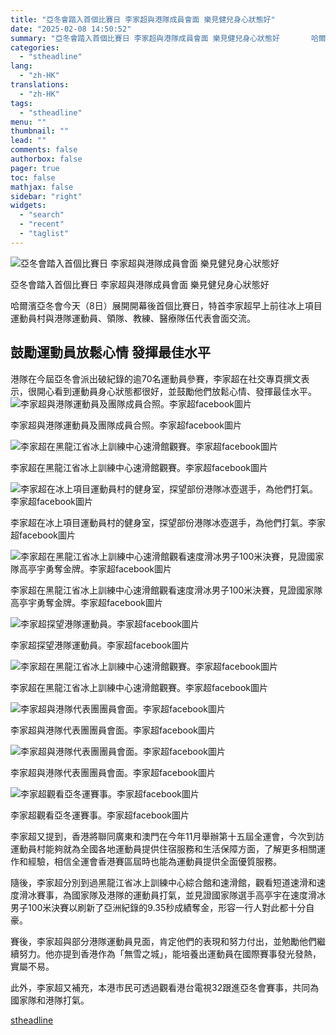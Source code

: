 ```yaml
---
title: "亞冬會踏入首個比賽日 李家超與港隊成員會面 樂見健兒身心狀態好"
date: "2025-02-08 14:50:52"
summary: "亞冬會踏入首個比賽日 李家超與港隊成員會面 樂見健兒身心狀態好       哈爾濱亞冬會今天..."
categories:
  - "stheadline"
lang:
  - "zh-HK"
translations:
  - "zh-HK"
tags:
  - "stheadline"
menu: ""
thumbnail: ""
lead: ""
comments: false
authorbox: false
pager: true
toc: false
mathjax: false
sidebar: "right"
widgets:
  - "search"
  - "recent"
  - "taglist"
---
```


![亞冬會踏入首個比賽日 李家超與港隊成員會面 樂見健兒身心狀態好](https://image.stheadline.com/f/680p0/0x0/100/none/870d09ac6023aca55a3879fdfc809575/stheadline/inewsmedia/20250208/_2025020814391324318.jpg)

亞冬會踏入首個比賽日 李家超與港隊成員會面 樂見健兒身心狀態好




哈爾濱亞冬會今天（8日）展開開幕後首個比賽日，特首李家超早上前往冰上項目運動員村與港隊運動員、領隊、教練、醫療隊伍代表會面交流。

鼓勵運動員放鬆心情 發揮最佳水平
----------------

港隊在今屆亞冬會派出破紀錄的逾70名運動員參賽，李家超在社交專頁撰文表示，很開心看到運動員身心狀態都很好，並鼓勵他們放鬆心情、發揮最佳水平。
 ![李家超與港隊運動員及團隊成員合照。李家超facebook圖片](https://image.hkhl.hk/f/1024p0/0x0/100/none/dbd920e22ec4e9fa1ebc47b25e349794/2025-02/476161617_607183952058474_8213898164299887805_n.jpg)


李家超與港隊運動員及團隊成員合照。李家超facebook圖片



 ![李家超在黑龍江省冰上訓練中心速滑館觀賽。李家超facebook圖片](https://image.hkhl.hk/f/1024p0/0x0/100/none/1db23e91da980e120990660a7fce238b/2025-02/476161939_607183865391816_7398074605354267429_n.jpg)


李家超在黑龍江省冰上訓練中心速滑館觀賽。李家超facebook圖片



 ![李家超在冰上項目運動員村的健身室，探望部份港隊冰壺選手，為他們打氣。李家超facebook圖片](https://image.hkhl.hk/f/1024p0/0x0/100/none/af9717ff17c7031c33d2e15786f58b55/2025-02/476162470_607183935391809_52593106804647426_n.jpg)


李家超在冰上項目運動員村的健身室，探望部份港隊冰壺選手，為他們打氣。李家超facebook圖片



 ![李家超在黑龍江省冰上訓練中心速滑館觀看速度滑冰男子100米決賽，見證國家隊高亭宇勇奪金牌。李家超facebook圖片](https://image.hkhl.hk/f/1024p0/0x0/100/none/a33f36e89f6817581c57ec529b69815e/2025-02/476162964_607183905391812_2566979253420707008_n.jpg)


李家超在黑龍江省冰上訓練中心速滑館觀看速度滑冰男子100米決賽，見證國家隊高亭宇勇奪金牌。李家超facebook圖片



 ![李家超探望港隊運動員。李家超facebook圖片](https://image.hkhl.hk/f/1024p0/0x0/100/none/5be57960b16ea7b24da65e2656c0fee9/2025-02/476163100_607183928725143_6756898953599860797_n.jpg)


李家超探望港隊運動員。李家超facebook圖片



 ![李家超在黑龍江省冰上訓練中心速滑館觀賽。李家超facebook圖片](https://image.hkhl.hk/f/1024p0/0x0/100/none/969fd882bf245403d31bdda9161cf302/2025-02/476291391_607183888725147_3361400329401288150_n.jpg)


李家超在黑龍江省冰上訓練中心速滑館觀賽。李家超facebook圖片



 ![李家超與港隊代表團團員會面。李家超facebook圖片](https://image.hkhl.hk/f/1024p0/0x0/100/none/1ac565136f72719f016ff647dddad7ec/2025-02/476441229_607183912058478_2671141150285058555_n.jpg)


李家超與港隊代表團團員會面。李家超facebook圖片



 ![李家超與港隊代表團團員會面。李家超facebook圖片](https://image.hkhl.hk/f/1024p0/0x0/100/none/f83473295fa0d3b0f4ae89524ed92419/2025-02/476793781_607183878725148_6627811451772243950_n.jpg)


李家超與港隊代表團團員會面。李家超facebook圖片



 ![李家超觀看亞冬運賽事。李家超facebook圖片](https://image.hkhl.hk/f/1024p0/0x0/100/none/866f11c4286a7d8ceac7af65e7912089/2025-02/476837416_607183962058473_7547304727121225563_n.jpg)


李家超觀看亞冬運賽事。李家超facebook圖片




李家超又提到，香港將聯同廣東和澳門在今年11月舉辦第十五屆全運會，今次到訪運動員村能夠就為全國各地運動員提供住宿服務和生活保障方面，了解更多相關運作和經驗，相信全運會香港賽區屆時也能為運動員提供全面優質服務。

隨後，李家超分別到過黑龍江省冰上訓練中心綜合館和速滑館，觀看短道速滑和速度滑冰賽事，為國家隊及港隊的運動員打氣，並見證國家隊選手高亭宇在速度滑冰男子100米決賽以刷新了亞洲紀錄的9.35秒成績奪金，形容一行人對此都十分自豪。  

賽後，李家超與部分港隊運動員見面，肯定他們的表現和努力付出，並勉勵他們繼續努力。他亦提到香港作為「無雪之城」，能培養出運動員在國際賽事發光發熱，實屬不易。

此外，李家超又補充，本港市民可透過觀看港台電視32跟進亞冬會賽事，共同為國家隊和港隊打氣。

[stheadline](https://std.stheadline.com/realtime/article/2051562/即時-港聞-亞冬會踏入首個比賽日-李家超與港隊成員會面-樂見健兒身心狀態好)
